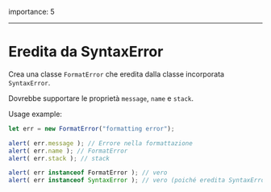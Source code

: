 importance: 5

---

# Eredita da SyntaxError

Crea una classe `FormatError` che eredita dalla classe incorporata `SyntaxError`.

Dovrebbe supportare le proprietà `message`, `name` e `stack`.

Usage example:

```js
let err = new FormatError("formatting error");

alert( err.message ); // Errore nella formattazione
alert( err.name ); // FormatError
alert( err.stack ); // stack

alert( err instanceof FormatError ); // vero
alert( err instanceof SyntaxError ); // vero (poiché eredita SyntaxError)
```
